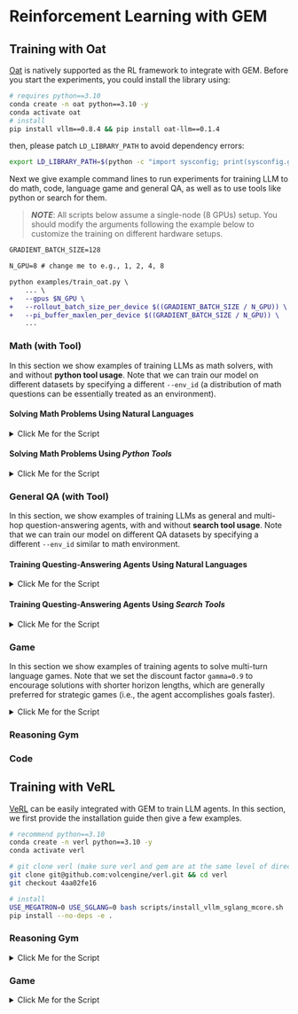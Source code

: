 # Reinforcement Learning with GEM

## Training with Oat
[Oat](https://github.com/sail-sg/oat) is natively supported as the RL framework to integrate with GEM.
Before you start the experiments, you could install the library using:
```bash
# requires python==3.10
conda create -n oat python==3.10 -y
conda activate oat
# install
pip install vllm==0.8.4 && pip install oat-llm==0.1.4
```
then, please patch `LD_LIBRARY_PATH` to avoid dependency errors:
```bash
export LD_LIBRARY_PATH=$(python -c "import sysconfig; print(sysconfig.get_config_var('LIBDIR'))"):$LD_LIBRARY_PATH
```

Next we give example command lines to run experiments for training LLM to do math, code, language game and general QA, as well as to use tools like python or search for them.

> **_NOTE_**: All scripts below assume a single-node (8 GPUs) setup. You should modify the arguments following the example below to customize the training on different hardware setups.

```diff
GRADIENT_BATCH_SIZE=128

N_GPU=8 # change me to e.g., 1, 2, 4, 8

python examples/train_oat.py \
    ... \
+   --gpus $N_GPU \
+   --rollout_batch_size_per_device $((GRADIENT_BATCH_SIZE / N_GPU)) \
+   --pi_buffer_maxlen_per_device $((GRADIENT_BATCH_SIZE / N_GPU)) \
    ...
```

### Math (with Tool)

In this section we show examples of training LLMs as math solvers, with and without **python tool usage**. Note that we can train our model on different datasets by specifying a different `--env_id` (a distribution of math questions can be essentially treated as an environment).

#### Solving Math Problems Using Natural Languages

<details>
<summary>Click Me for the Script</summary>

```bash
python examples/train_oat.py \
    --env_id math:Math12K \
    --wrappers "concat_chat" \
    --prompt_template "no" \
    --gamma 1.0 \
    --norm_return \
    --gpus 8 \
    --zero_stage 2 \
    --gradient-checkpointing \
    --rollout_batch_size 128 \
    --num_env 16 \
    --async_env \
    --rollout_batch_size_per_device 16 \
    --pi_buffer_maxlen_per_device 16 \
    --pretrain Qwen/Qwen3-4B-Base \
    --enable_prefix_caching \
    --collocate \
    --vllm_sleep \
    --vllm_gpu_ratio 0.45 \
    --rnd-seed \
    --learning_rate 0.000001 \
    --lr_scheduler constant \
    --lr_warmup_ratio 0 \
    --num_ppo_epochs 2 \
    --train_batch_size 128 \
    --train_batch_size_per_device 1 \
    --beta 0 \
    --max_model_len 12800 \
    --generate_max_length 4096 \
    --temperature 1.0 \
    --top_p 1 \
    --eval_steps -1 \
    --save_steps -1 \
    --eval_temperature 0.6 \
    --eval_top_p 0.95 \
    --eval_generate_max_length 4096 \
    --max_train 65000 \
    --max_save_num 30 \
    --use-wb \
    --wb-run-name oat-Qwen3-4b-base-math:Math12K \
    --wb_project gem \
    --debug
```
</details>

#### Solving Math Problems Using *Python Tools*

<details>
<summary>Click Me for the Script</summary>

```bash
python examples/train_oat.py \
    --env_id math:Math12K \
+   --wrappers "python_tool_no_int_reward,concat_chat" \
    --prompt_template "no" \
    --gamma 1.0 \
    --norm_return \
    --gpus 8 \
    --zero_stage 2 \
    --gradient-checkpointing \
    --rollout_batch_size 128 \
    --num_env 16 \
    --async_env \
    --rollout_batch_size_per_device 16 \
    --pi_buffer_maxlen_per_device 16 \
    --pretrain Qwen/Qwen3-4B-Base \
    --enable_prefix_caching \
    --collocate \
    --vllm_sleep \
    --vllm_gpu_ratio 0.45 \
    --rnd-seed \
    --learning_rate 0.000001 \
    --lr_scheduler constant \
    --lr_warmup_ratio 0 \
    --num_ppo_epochs 2 \
    --train_batch_size 128 \
    --train_batch_size_per_device 1 \
    --beta 0 \
    --max_model_len 12800 \
    --generate_max_length 4096 \
    --temperature 1.0 \
    --top_p 1 \
    --eval_steps -1 \
    --save_steps -1 \
    --eval_temperature 0.6 \
    --eval_top_p 0.95 \
    --eval_generate_max_length 4096 \
    --max_train 65000 \
    --max_save_num 30 \
    --use-wb \
+   --wb-run-name oat-Qwen3-4b-base-math:Math12K-python-tool \
    --wb_project gem \
    --debug
```
</details>

### General QA (with Tool)

In this section, we show examples of training LLMs as general and multi-hop question-answering agents, with and without **search tool usage**. Note that we can train our model on different QA datasets by specifying a different `--env_id` similar to math environment.

#### Training Questing-Answering Agents Using Natural Languages

<details>
<summary>Click Me for the Script</summary>

```bash
python examples/train_oat.py \
    --env_id qa:HotpotQA \
    --wrappers "concat_chat" \
    --prompt_template "no" \
    --gamma 1.0 \
    --norm_return \
    --gpus 8 \
    --zero_stage 2 \
    --gradient-checkpointing \
    --rollout_batch_size 128 \
    --num_env 16 \
    --async_env \
    --rollout_batch_size_per_device 16 \
    --pi_buffer_maxlen_per_device 16 \
    --pretrain Qwen/Qwen3-4B-Base \
    --enable_prefix_caching \
    --collocate \
    --vllm_sleep \
    --vllm_gpu_ratio 0.45 \
    --rnd-seed \
    --learning_rate 0.000001 \
    --lr_scheduler constant \
    --lr_warmup_ratio 0 \
    --num_ppo_epochs 2 \
    --train_batch_size 128 \
    --train_batch_size_per_device 1 \
    --beta 0 \
    --max_model_len 5120 \
    --generate_max_length 500 \
    --temperature 1.0 \
    --top_p 1 \
    --eval_steps -1 \
    --save_steps -1 \
    --eval_temperature 0.6 \
    --eval_top_p 0.95 \
    --eval_generate_max_length 500 \
    --max_train 65000 \
    --max_save_num 30 \
    --use-wb \
    --wb-run-name oat-Qwen3-4b-base-qa:HotpotQA \
    --wb_project gem \
    --debug
```
</details>

#### Training Questing-Answering Agents Using *Search Tools*

<details>
<summary>Click Me for the Script</summary>

In this example we use the local dense retriever provided in the search-R1 as the search engine. Detailed instructions are in the [search-R1 documents](https://github.com/PeterGriffinJin/Search-R1/blob/main/docs/retriever.md). 

Download the indexing and corpus: 

```bash
save_path=/the/path/to/save
huggingface-cli download PeterJinGo/wiki-18-corpus --repo-type dataset --local-dir $save_path
huggingface-cli download PeterJinGo/wiki-18-e5-index-HNSW64 --repo-type dataset --local-dir $save_path

gzip -d $save_path/wiki-18.jsonl.gz
cat $save_path/part_* > $save_path/e5_HNSW64.index
```

Run local retriever and start training: 
```bash
# before run the script below, change SAVE_PATH_RETRIEVER in start_retrieval_server.sh
#   to the dir where you download indexing and corpus 
export SEARCH_URL="http://localhost:8000/retrieve"

bash examples/start_retrieval_server.sh

python examples/train_oat.py \
    --env_id qa:HotpotQA \
+   --wrappers "search_tool_no_int_reward,concat_chat" \
    --prompt_template "no" \
    --gamma 1.0 \
    --norm_return \
    --gpus 8 \
    --zero_stage 2 \
    --gradient-checkpointing \
    --rollout_batch_size 128 \
    --num_env 16 \
    --async_env \
    --rollout_batch_size_per_device 16 \
    --pi_buffer_maxlen_per_device 16 \
    --pretrain Qwen/Qwen3-4B-Base \
    --enable_prefix_caching \
    --collocate \
    --vllm_sleep \
    --vllm_gpu_ratio 0.45 \
    --rnd-seed \
    --learning_rate 0.000001 \
    --lr_scheduler constant \
    --lr_warmup_ratio 0 \
    --num_ppo_epochs 2 \
    --train_batch_size 128 \
    --train_batch_size_per_device 1 \
    --beta 0 \
    --max_model_len 5120 \
    --generate_max_length 500 \
    --temperature 1.0 \
    --top_p 1 \
    --eval_steps -1 \
    --save_steps -1 \
    --eval_temperature 0.6 \
    --eval_top_p 0.95 \
    --eval_generate_max_length 500 \
    --max_train 65000 \
    --max_save_num 30 \
    --use-wb \
+   --wb-run-name oat-Qwen3-4b-base-qa:HotpotQA-search-tool \
    --wb_project gem \
    --debug
```
</details>

### Game

In this section we show examples of training agents to solve multi-turn language games. Note that we set the discount factor `gamma=0.9` to encourage solutions with shorter horizon lengths, which are generally preferred for strategic games (i.e., the agent accomplishes goals faster).

<details>
<summary>Click Me for the Script</summary>

```bash
python train.py \
    --env_id game:GuessTheNumber-v0 \
    --wrappers concat \
    --gamma 0.9 \
    --norm_return \
    --gpus 8 \
    --gradient-checkpointing \
    --num_samples 1 \
    --rollout_batch_size 128 \
    --num_envs 2 \
    --rollout_batch_size_per_device 16 \
    --pi_buffer_maxlen_per_device 16 \
    --pretrain Qwen/Qwen3-1.7B-Base \
    --enable_prefix_caching \
    --collocate \
    --vllm_sleep \
    --vllm_gpu_ratio 0.45 \
    --rnd-seed \
    --learning_rate 0.000001 \
    --lr_scheduler constant \
    --lr_warmup_ratio 0 \
    --num_ppo_epochs 2 \
    --train_batch_size 128 \
    --train_batch_size_per_device 1 \
    --beta 0 \
    --max_model_len 12800 \
    --generate_max_length 4096 \
    --temperature 1.0 \
    --top_p 1 \
    --eval_steps -1 \
    --save_steps -1 \
    --eval_temperature 0.6 \
    --eval_top_p 0.95 \
    --eval_generate_max_length 4096 \
    --max_train 65000 \
    --max_save_num 30 \
    --use-wb \
    --wb-run-name oat-qwen3-1.7b-base-game:GuessTheNumber-v0 \
    --wb_project gem \
    --debug
```

</details>

### Reasoning Gym

### Code

## Training with VeRL
[VeRL](https://github.com/volcengine/verl) can be easily integrated with GEM to train LLM agents. In this section, we first provide the installation guide then give a few examples.

```bash
# recommend python==3.10
conda create -n verl python==3.10 -y
conda activate verl

# git clone verl (make sure verl and gem are at the same level of directory)
git clone git@github.com:volcengine/verl.git && cd verl
git checkout 4aa02fe16

# install
USE_MEGATRON=0 USE_SGLANG=0 bash scripts/install_vllm_sglang_mcore.sh
pip install --no-deps -e .
```

### Reasoning Gym
<details>
<summary>Click Me for the Script</summary>

```bash
n_gpus=8
batch_size=128
env=rg:letter_counting

PYTHONUNBUFFERED=1 python -m examples.train_verl.train_verl \
    actor_rollout_ref.env.env_id=${env} \
    actor_rollout_ref.env.wrappers="" \
    actor_rollout_ref.env.num_env=16 \
    actor_rollout_ref.env.async_env=True \
    actor_rollout_ref.prompt_template=qwen3_general \
    actor_rollout_ref.model.path=Qwen/Qwen3-1.7B-Base \
    actor_rollout_ref.actor.optim.lr=1e-6 \
    actor_rollout_ref.actor.ppo_mini_batch_size=${batch_size} \
    actor_rollout_ref.actor.ppo_micro_batch_size_per_gpu=1 \
    actor_rollout_ref.rollout.log_prob_micro_batch_size_per_gpu=1 \
    actor_rollout_ref.rollout.tensor_model_parallel_size=1 \
    actor_rollout_ref.rollout.rollout_batch_size=${batch_size} \
    trainer.logger=['console','wandb'] \
    trainer.project_name=gem \
    trainer.experiment_name=verl-qwen3-1.7b-base-${env} \
    trainer.val_before_train=False \
    trainer.n_gpus_per_node=${n_gpus} \
    trainer.nnodes=1 \
    trainer.save_freq=9999999 \
    trainer.test_freq=9999999 \
    trainer.total_epochs=15
```

</details>

### Game

<details>
<summary>Click Me for the Script</summary>

```bash
n_gpus=8
batch_size=128
env=game:GuessTheNumber-v0

PYTHONUNBUFFERED=1 python -m examples.train_verl.train_verl \
    actor_rollout_ref.env.env_id=${env} \
    actor_rollout_ref.env.wrappers=concat \
    actor_rollout_ref.env.num_env=16 \
    actor_rollout_ref.env.async_env=True \
    actor_rollout_ref.prompt_template=qwen3_game \
    actor_rollout_ref.gamma=0.9 \
    actor_rollout_ref.model.path=Qwen/Qwen3-1.7B-Base \
    actor_rollout_ref.actor.optim.lr=1e-6 \
    actor_rollout_ref.actor.ppo_mini_batch_size=${batch_size} \
    actor_rollout_ref.actor.ppo_micro_batch_size_per_gpu=1 \
    actor_rollout_ref.rollout.log_prob_micro_batch_size_per_gpu=1 \
    actor_rollout_ref.rollout.tensor_model_parallel_size=1 \
    actor_rollout_ref.rollout.rollout_batch_size=${batch_size} \
    trainer.logger=['console','wandb'] \
    trainer.project_name=gem \
    trainer.experiment_name=verl-qwen3-1.7b-base-${env} \
    trainer.val_before_train=False \
    trainer.n_gpus_per_node=${n_gpus} \
    trainer.nnodes=1 \
    trainer.save_freq=9999999 \
    trainer.test_freq=9999999 \
    trainer.total_epochs=15
```

</details>
